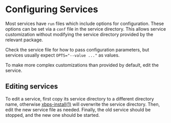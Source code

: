 # Configuring Services

Most services have `run` files which include options for configuration. These
options can be set via a `conf` file in the service directory. This allows
service customization without modifying the service directory provided by the
relevant package.

Check the service file for how to pass configuration parameters, but services
usually expect `OPTS="--value ..."` as values.

To make more complex customizations than provided by default, edit the service.

## Editing services

To edit a service, first copy its service directory to a different directory
name, otherwise [xbps-install(1)](https://man.voidlinux.org/xbps-install.1) will
overwrite the service directory. Then, edit the new service file as needed.
Finally, the old service should be stopped, and the new one should be started.
